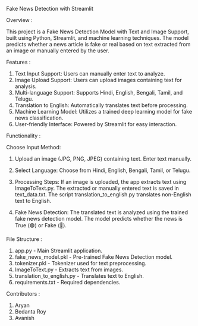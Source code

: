 Fake News Detection with Streamlit

Overview :

This project is a Fake News Detection Model with Text and Image Support, built using Python, Streamlit, and machine learning techniques. 
The model predicts whether a news article is fake or real based on text extracted from an image or manually entered by the user.

Features :

1. Text Input Support: Users can manually enter text to analyze.
2. Image Upload Support: Users can upload images containing text for analysis.
3. Multi-language Support: Supports Hindi, English, Bengali, Tamil, and Telugu.
4. Translation to English: Automatically translates text before processing.
5. Machine Learning Model: Utilizes a trained deep learning model for fake news classification.
6. User-friendly Interface: Powered by Streamlit for easy interaction.

Functionality :

Choose Input Method:

1. Upload an image (JPG, PNG, JPEG) containing text.
   Enter text manually.

2. Select Language:
   Choose from Hindi, English, Bengali, Tamil, or Telugu.

3. Processing Steps:
   If an image is uploaded, the app extracts text using ImageToText.py.
   The extracted or manually entered text is saved in text_data.txt.
   The script translation_to_english.py translates non-English text to English.

4. Fake News Detection:
  The translated text is analyzed using the trained fake news detection model.
  The model predicts whether the news is True (🟢) or Fake (🔴).

File Structure :

1. app.py - Main Streamlit application.
2. fake_news_model.pkl - Pre-trained Fake News Detection model.
3. tokenizer.pkl - Tokenizer used for text preprocessing.
4. ImageToText.py - Extracts text from images.
5. translation_to_english.py - Translates text to English.
6. requirements.txt - Required dependencies.

Contributors :

1. Aryan
2. Bedanta Roy
3. Avanish


